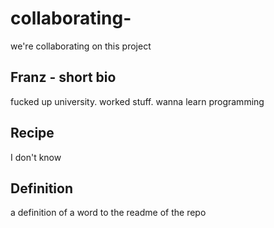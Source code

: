 # collaborating-
we're collaborating on this project

## Franz - short bio

fucked up university. worked stuff. wanna learn programming

## Recipe

I don't know

## Definition

a definition of a word to the readme of the repo
